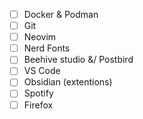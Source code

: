 - [ ] Docker & Podman
- [ ] Git
- [ ] Neovim
- [ ] Nerd Fonts
- [ ] Beehive studio &/ Postbird
- [ ] VS Code
- [ ] Obsidian (extentions)
- [ ] Spotify
- [ ] Firefox
